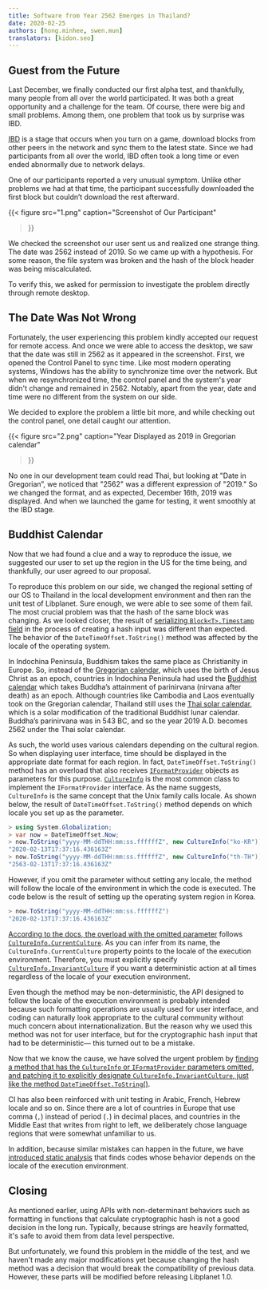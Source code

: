 ```yaml
---
title: Software from Year 2562 Emerges in Thailand?
date: 2020-02-25
authors: [hong.minhee, swen.mun]
translators: [kidon.seo]
---
```

## Guest from the Future

Last December, we finally conducted our first alpha test, and thankfully, many people from all over the world participated. It was both a great opportunity and a challenge for the team. Of course, there were big and small problems. Among them, one problem that took us by surprise was IBD.

<abbr title="initial block download">IBD</abbr> is a stage that occurs when you turn on a game, download blocks from other peers in the network and sync them to the latest state. Since we had participants from all over the world, IBD often took a long time or even ended abnormally due to network delays.

One of our participants reported a very unusual symptom. Unlike other problems we had at that time, the participant successfully downloaded the first block but couldn’t download the rest afterward.

{{<
figure
  src="1.png"
  caption="Screenshot of Our Participant"
>}}

We checked the screenshot our user sent us and realized one strange thing. The date was 2562 instead of 2019. So we came up with a hypothesis. For some reason, the file system was broken and the hash of the block header was being miscalculated.

To verify this, we asked for permission to investigate the problem directly through remote desktop.


## The Date Was Not Wrong

Fortunately, the user experiencing this problem kindly accepted our request for remote access. And once we were able to access the desktop, we saw that the date was still in 2562 as it appeared in the screenshot. First, we opened the Control Panel to sync time. Like most modern operating systems, Windows has the ability to synchronize time over the network. But when we resynchronized time, the control panel and the system's year didn't change and remained in 2562. Notably, apart from the year, date and time were no different from the system on our side.

We decided to explore the problem a little bit more, and while checking out the control panel, one detail caught our attention.

{{<
figure
  src="2.png"
  caption="Year Displayed as 2019 in Gregorian calendar"
>}}

No one in our development team could read Thai, but looking at "Date in Gregorian”, we noticed that "2562" was a different expression of "2019." So we changed the format, and as expected, December 16th, 2019 was displayed. And when we launched the game for testing, it went smoothly at the IBD stage.

## Buddhist Calendar

Now that we had found a clue and a way to reproduce the issue, we suggested our user to set up the region in the US for the time being, and thankfully, our user agreed to our proposal.

To reproduce this problem on our side, we changed the regional setting of our OS to Thailand in the local development environment and then ran the unit test of Libplanet. Sure enough, we were able to see some of them fail. The most crucial problem was that the hash of the same block was changing. As we looked closer, the result of [serializing `Block<T>.Timestamp` field][1] in the process of creating a hash input was different than expected. The behavior of the `DateTimeOffset.ToString()` method was affected by the locale of the operating system.

In Indochina Peninsula, Buddhism takes the same place as Christianity in Europe. So, instead of the [Gregorian calendar], which uses the birth of Jesus Christ as an epoch, countries in Indochina Peninsula had used the [Buddhist calendar] which takes Buddha’s attainment of parinirvana (nirvana after death) as an epoch. Although countries like Cambodia and Laos eventually took on the Gregorian calendar, Thailand still uses the [Thai solar calendar], which is a solar modification of the traditional Buddhist lunar calendar. Buddha’s parinirvana was in 543 BC, and so the year 2019 A.D. becomes 2562 under the Thai solar calendar.

As such, the world uses various calendars depending on the cultural region. So when displaying user interface, time should be displayed in the appropriate date format for each region. In fact, `DateTimeOffset.ToString()` method has an overload that also receives [`IFormatProvider`][IFormatProvider] objects as parameters for this purpose. [`CultureInfo`][CultureInfo] is the most common class to implement the `IFormatProvider` interface. As the name suggests, `CultureInfo` is the same concept that the Unix family calls locale. As shown below, the result of `DateTimeOffset.ToString()` method depends on which locale you set up as the parameter.

```csharp
> using System.Globalization;
> var now = DateTimeOffset.Now;
> now.ToString("yyyy-MM-ddTHH:mm:ss.ffffffZ", new CultureInfo("ko-KR"))
"2020-02-13T17:37:16.436163Z"
> now.ToString("yyyy-MM-ddTHH:mm:ss.ffffffZ", new CultureInfo("th-TH"))
"2563-02-13T17:37:16.436163Z"
```

However, if you omit the parameter without setting any locale, the method will follow the locale of the environment in which the code is executed. The code below is the result of setting up the operating system region in Korea.

```csharp
> now.ToString("yyyy-MM-ddTHH:mm:ss.ffffffZ")
"2020-02-13T17:37:16.436163Z"
```

[According to the docs, the overload with the omitted parameter][2] follows [`CultureInfo.CurrentCulture`][CultureInfo.CurrentCulture]. As you can infer from its name, the `CultureInfo.CurrentCulture` property points to the locale of the execution environment. Therefore, you must explicitly specify [`CultureInfo.InvariantCulture`][CultureInfo.InvariantCulture] if you want a deterministic action at all times regardless of the locale of your execution environment.

Even though the method may be non-deterministic, the API designed to follow the locale of the execution environment is probably intended because such formatting operations are usually used for user interface, and coding can naturally look appropriate to the cultural community without much concern about internationalization. But the reason why we used this method was not for user interface, but for the cryptographic hash input that had to be deterministic— this turned out to be a mistake.

Now that we know the cause, we have solved the urgent problem by [finding a method that has the `CultureInfo` or `IFormatProvider` parameters omitted, and patching it to explicitly designate `CultureInfo.InvariantCulture`, just like the method `DateTimeOffset.ToString`()][libplanet#734].

CI has also been reinforced with unit testing in Arabic, French, Hebrew locale and so on. Since there are a lot of countries in Europe that use comma (`,`) instead of period (`.`) in decimal places, and countries in the Middle East that writes from right to left, we deliberately chose language regions that were somewhat unfamiliar to us.

In addition, because similar mistakes can happen in the future, we have [introduced static analysis][libplanet#737] that finds codes whose behavior depends on the locale of the execution environment.

[1]: https://github.com/planetarium/libplanet/blob/82aaba0c37591ebf51207038e8c5c122272ce98b/Libplanet/Blocks/Block.cs#L488
[2]: https://docs.microsoft.com/en-us/dotnet/api/system.datetimeoffset.tostring?view=netstandard-2.0#System_DateTimeOffset_ToString
[Gregorian calendar]: https://en.wikipedia.org/wiki/Gregorian_calendar
[Buddhist calendar]: https://en.wikipedia.org/wiki/Buddhist_calendar
[Thai solar calendar]: https://en.wikipedia.org/wiki/Thai_solar_calendar
[IFormatProvider]: https://docs.microsoft.com/en-us/dotnet/api/system.iformatprovider?view=netstandard-2.0
[CultureInfo]: https://docs.microsoft.com/en-us/dotnet/api/system.globalization.cultureinfo?view=netstandard-2.0
[CultureInfo.CurrentCulture]: https://docs.microsoft.com/en-us/dotnet/api/system.globalization.cultureinfo.currentculture?view=netstandard-2.0
[CultureInfo.InvariantCulture]: https://docs.microsoft.com/en-us/dotnet/api/system.globalization.cultureinfo.invariantculture?view=netstandard-2.0
[libplanet#734]: https://github.com/planetarium/libplanet/pull/734
[libplanet#737]: https://github.com/planetarium/libplanet/pull/737


## Closing

As mentioned earlier, using APIs with non-determinant behaviors such as formatting in functions that calculate cryptographic hash is not a good decision in the long run. Typically, because strings are heavily formatted, it's safe to avoid them from data level perspective.

But unfortunately, we found this problem in the middle of the test, and we haven't made any major modifications yet because changing the hash method was a decision that would break the compatibility of previous data. However, these parts will be modified before releasing Libplanet 1.0.
